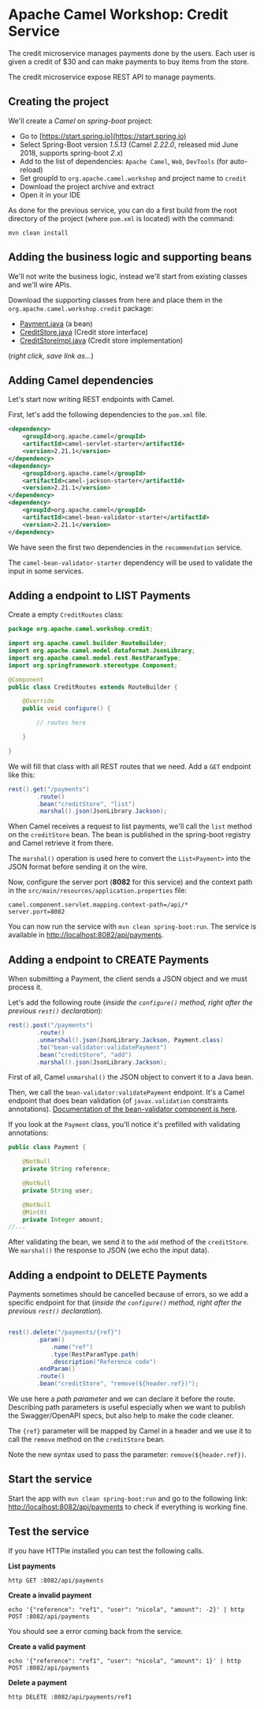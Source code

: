 # Apache Camel Workshop: Credit Service

The credit microservice manages payments done by the users.
Each user is given a credit of $30 and can make payments to buy items from the store.

The credit microservice expose REST API to manage payments. 


## Creating the project

We'll create a *Camel* on *spring-boot* project:

- Go to [https://start.spring.io](https://start.spring.io)
- Select Spring-Boot version *1.5.13* (Camel *2.22.0*, released mid June 2018, supports spring-boot *2.x*)
- Add to the list of dependencies: `Apache Camel`, `Web`, `DevTools` (for auto-reload)  
- Set groupId to `org.apache.camel.workshop` and project name to `credit`
- Download the project archive and extract
- Open it in your IDE

As done for the previous service, you can do a first build from the root directory of the project (where `pom.xml` is located) with the command:

```
mvn clean install
```

## Adding the business logic and supporting beans

We'll not write the business logic, instead we'll start from existing classes and we'll wire APIs.

Download the supporting classes from here and place them in the `org.apache.camel.workshop.credit` package:

- [Payment.java](https://raw.githubusercontent.com/nicolaferraro/camel-workshop/master/app/credit/src/main/java/org/apache/camel/workshop/credit/Payment.java) (a bean)
- [CreditStore.java](https://raw.githubusercontent.com/nicolaferraro/camel-workshop/master/app/credit/src/main/java/org/apache/camel/workshop/credit/CreditStore.java) (Credit store interface)
- [CreditStoreImpl.java](https://raw.githubusercontent.com/nicolaferraro/camel-workshop/master/app/credit/src/main/java/org/apache/camel/workshop/credit/CreditStoreImpl.java) (Credit store implementation)

(*right click, save link as...*)

## Adding Camel dependencies

Let's start now writing REST endpoints with Camel.

First, let's add the following dependencies to the `pom.xml` file.

```xml
<dependency>
    <groupId>org.apache.camel</groupId>
    <artifactId>camel-servlet-starter</artifactId>
    <version>2.21.1</version>
</dependency>
<dependency>
    <groupId>org.apache.camel</groupId>
    <artifactId>camel-jackson-starter</artifactId>
    <version>2.21.1</version>
</dependency>
<dependency>
    <groupId>org.apache.camel</groupId>
    <artifactId>camel-bean-validator-starter</artifactId>
    <version>2.21.1</version>
</dependency>
```

We have seen the first two dependencies in the `recommendation` service. 

The `camel-bean-validator-starter` dependency will be used to validate the input in some services. 

## Adding a endpoint to LIST Payments

Create a empty `CreditRoutes` class:

```java
package org.apache.camel.workshop.credit;

import org.apache.camel.builder.RouteBuilder;
import org.apache.camel.model.dataformat.JsonLibrary;
import org.apache.camel.model.rest.RestParamType;
import org.springframework.stereotype.Component;

@Component
public class CreditRoutes extends RouteBuilder {

	@Override
	public void configure() {

		// routes here

	}

}
```

We will fill that class with all REST routes that we need.
Add a `GET` endpoint like this:

```java
rest().get("/payments")
        .route()
        .bean("creditStore", "list")
        .marshal().json(JsonLibrary.Jackson);
```

When Camel receives a request to list payments, we'll call the `list` method on the `creditStore` bean.
The bean is published in the spring-boot registry and Camel retrieve it from there.

The `marshal()` operation is used here to convert the `List<Payment>` into the JSON format before sending it on the wire.

Now, configure the server port (**8082** for this service) and the context path in the `src/main/resources/application.properties` file:

```properties
camel.component.servlet.mapping.context-path=/api/*
server.port=8082
```

You can now run the service with `mvn clean spring-boot:run`.
The service is available in [http://localhost:8082/api/payments](http://localhost:8082/api/payments).

## Adding a endpoint to CREATE Payments

When submitting a Payment, the client sends a JSON object and we must process it.

Let's add the following route (*inside the `configure()` method, right after the previous `rest()` declaration*):

```java
rest().post("/payments")
        .route()
        .unmarshal().json(JsonLibrary.Jackson, Payment.class)
        .to("bean-validator:validatePayment")
        .bean("creditStore", "add")
        .marshal().json(JsonLibrary.Jackson);

```

First of all, Camel `unmarshal()` the JSON object to convert it to a Java bean.

Then, we call the `bean-validator:validatePayment` endpoint. It's a Camel endpoint that 
does bean validation (of `javax.validation` constraints annotations). [Documentation of the 
bean-validator component is here](https://github.com/apache/camel/blob/master/components/camel-bean-validator/src/main/docs/bean-validator-component.adoc).

If you look at the `Payment` class, you'll notice it's prefilled with validating annotations:

```java
public class Payment {

    @NotNull
    private String reference;

    @NotNull
    private String user;

    @NotNull
    @Min(0)
    private Integer amount;
//...
```

After validating the bean, we send it to the `add` method of the `creditStore`.
We `marshal()` the response to JSON (we echo the input data).

## Adding a endpoint to DELETE Payments

Payments sometimes should be cancelled because of errors, so we add a specific endpoint for that (*inside the `configure()` method, right after the previous `rest()` declaration*).

```java

rest().delete("/payments/{ref}")
        .param()
            .name("ref")
            .type(RestParamType.path)
            .description("Reference code")
        .endParam()
        .route()
        .bean("creditStore", "remove(${header.ref})");
```

We use here a *path parameter* and we can declare it before the route.
Describing path parameters is useful especially when we want to publish the Swagger/OpenAPI specs,
but also help to make the code cleaner.

The `{ref}` parameter will be mapped by Camel in a header and we use it to call the `remove` method on the `creditStore` bean.

Note the new syntax used to pass the parameter: `remove(${header.ref})`.


## Start the service

Start the app with `mvn clean spring-boot:run` and go to the following link: [http://localhost:8082/api/payments](http://localhost:8082/api/payments)
to check if everything is working fine.


## Test the service

If you have HTTPie installed you can test the following calls.

**List payments**
```
http GET :8082/api/payments
```

**Create a invalid payment**
```
echo '{"reference": "ref1", "user": "nicola", "amount": -2}' | http POST :8082/api/payments
```

You should see a error coming back from the service.

**Create a valid payment**
```
echo '{"reference": "ref1", "user": "nicola", "amount": 1}' | http POST :8082/api/payments
```

**Delete a payment**
```
http DELETE :8082/api/payments/ref1
```


